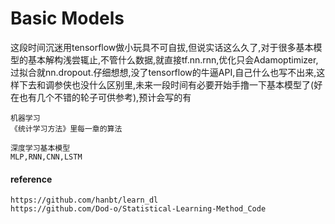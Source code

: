 # Basic Models

这段时间沉迷用tensorflow做小玩具不可自拔,但说实话这么久了,对于很多基本模型的基本解构浅尝辄止,不管什么数据,就直接tf.nn.rnn,优化只会Adamoptimizer,过拟合就nn.dropout.仔细想想,没了tensorflow的牛逼API,自己什么也写不出来,这样下去和调参侠也没什么区别里,未来一段时间有必要开始手撸一下基本模型了(好在也有几个不错的轮子可供参考),预计会写的有

    机器学习
    《统计学习方法》里每一章的算法

    深度学习基本模型
    MLP,RNN,CNN,LSTM

#### reference

    https://github.com/hanbt/learn_dl
    https://github.com/Dod-o/Statistical-Learning-Method_Code